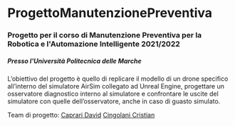# ProgettoManutenzionePreventiva

### Progetto per il corso di Manutenzione Preventiva per la Robotica e l'Automazione Intelligente 2021/2022

##### Presso l'Università Politecnica delle Marche

L’obiettivo del progetto è quello di replicare il modello di un drone specifico all’interno del simulatore AirSim collegato ad Unreal Engine, progettare un osservatore diagnostico interno al simulatore e confrontare le uscite del simulatore con quelle dell’osservatore, anche in caso di guasto simulato.

Team di progetto:
[Caprari David](https://github.com/daverent)
[Cingolani Cristian](https://github.com/CristianCingo)